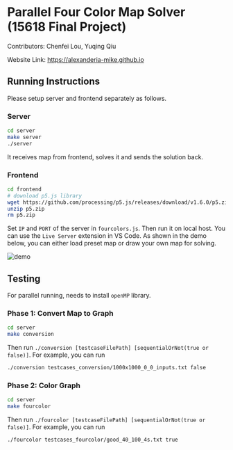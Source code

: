 # Parallel Four Color Map Solver (15618 Final Project)

Contributors: Chenfei Lou, Yuqing Qiu

Website Link: https://alexanderia-mike.github.io

## Running Instructions
Please setup server and frontend separately as follows.
### Server

```bash
cd server
make server
./server
```
It receives map from frontend, solves it and sends the solution back.
### Frontend
```bash
cd frontend
# download p5.js library
wget https://github.com/processing/p5.js/releases/download/v1.6.0/p5.zip
unzip p5.zip
rm p5.zip
```
Set `IP` and `PORT` of the server in `fourcolors.js`. Then run it on local host. You can use the `Live Server` extension in VS Code.
As shown in the demo below, you can either load preset map or draw your own map for solving.

![demo](demo.gif)

## Testing
For parallel running, needs to install `openMP` library.
### Phase 1: Convert Map to Graph
```bash
cd server
make conversion
```
Then run `./conversion [testcaseFilePath] [sequentialOrNot(true or false)]`. For example, you can run
```bash
./conversion testcases_conversion/1000x1000_0_0_inputs.txt false
```
### Phase 2: Color Graph
```bash
cd server
make fourcolor
```
Then run `./fourcolor [testcaseFilePath] [sequentialOrNot(true or false)]`. For example, you can run
```bash
./fourcolor testcases_fourcolor/good_40_100_4s.txt true
```
